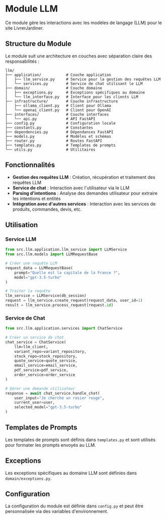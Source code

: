 # Module LLM

Ce module gère les interactions avec les modèles de langage (LLM) pour le site LivrerJardiner.

## Structure du Module

Le module suit une architecture en couches avec séparation claire des responsabilités :

```
llm/
├── application/           # Couche application
│   ├── llm_service.py     # Service pour la gestion des requêtes LLM
│   └── services.py        # Service de chat utilisant le LLM
├── domain/                # Couche domaine
│   ├── exceptions.py      # Exceptions spécifiques au domaine
│   └── llm_interface.py   # Interface pour les clients LLM
├── infrastructure/        # Couche infrastructure
│   ├── ollama_client.py   # Client pour Ollama
│   └── openai_client.py   # Client pour OpenAI
├── interfaces/            # Couche interfaces
│   └── api.py             # API FastAPI
├── config.py              # Configuration locale
├── constants.py           # Constantes
├── dependencies.py        # Dépendances FastAPI
├── models.py              # Modèles et schémas
├── router.py              # Routes FastAPI
├── templates.py           # Templates de prompts
└── utils.py               # Utilitaires
```

## Fonctionnalités

- **Gestion des requêtes LLM** : Création, récupération et traitement des requêtes LLM
- **Service de chat** : Interaction avec l'utilisateur via le LLM
- **Parsing d'intentions** : Analyse des demandes utilisateur pour extraire les intentions et entités
- **Intégration avec d'autres services** : Interaction avec les services de produits, commandes, devis, etc.

## Utilisation

### Service LLM

```python
from src.llm.application.llm_service import LLMService
from src.llm.models import LLMRequestBase

# Créer une requête LLM
request_data = LLMRequestBase(
    prompt="Quelle est la capitale de la France ?",
    model="gpt-3.5-turbo"
)

# Traiter la requête
llm_service = LLMService(db_session)
request = llm_service.create_request(request_data, user_id=1)
result = llm_service.process_request(request.id)
```

### Service de Chat

```python
from src.llm.application.services import ChatService

# Créer un service de chat
chat_service = ChatService(
    llm=llm_client,
    variant_repo=variant_repository,
    stock_repo=stock_repository,
    quote_service=quote_service,
    email_service=email_service,
    pdf_service=pdf_service,
    order_service=order_service
)

# Gérer une demande utilisateur
response = await chat_service.handle_chat(
    user_input="Je cherche un rosier rouge",
    current_user=user,
    selected_model="gpt-3.5-turbo"
)
```

## Templates de Prompts

Les templates de prompts sont définis dans `templates.py` et sont utilisés pour formater les prompts envoyés au LLM.

## Exceptions

Les exceptions spécifiques au domaine LLM sont définies dans `domain/exceptions.py`.

## Configuration

La configuration du module est définie dans `config.py` et peut être personnalisée via des variables d'environnement. 